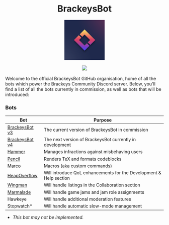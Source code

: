 <h1 align="center">BrackeysBot</h1>
<p align="center"><img src="icon.png" width="128"></p>
<p align="center"><a href="https://discord.gg/brackeys"><img src="https://discordapp.com/api/guilds/243005537342586880/widget.png?style=shield"></a></p>

Welcome to the official BrackeysBot GitHub organisation, home of all the bots which power the Brackeys Community Discord server.
Below, you'll find a list of all the bots currently in commission, as well as bots that will be introduced:

### Bots

| Bot                                                             | Purpose                                                            |
|-----------------------------------------------------------------|--------------------------------------------------------------------|
| [BrackeysBot v3](https://github.com/yiliansource/brackeys-bot/) | The current version of BrackeysBot in commission                   |
| [BrackeysBot v4](https://github.com/BrackeysBot/BrackeysBot)    | The next version of BrackeysBot currently in development           |
| [Hammer](https://github.com/BrackeysBot/Hammer)                 | Manages infractions against misbehaving users                      |
| [Pencil](https://github.com/BrackeysBot/Pencil)                 | Renders TeX and formats codeblocks                                 |
| [Marco](https://github.com/BrackeysBot/Marco)                   | Macros (aka custom commands)                                       |
| [HeapOverflow](https://github.com/BrackeysBot/HeapOverflow)     | Will introduce QoL enhancements for the Development & Help section |
| [Wingman](https://github.com/BrackeysBot/Wingman)               | Will handle listings in the Collaboration section                  |
| [Marmalade](https://github.com/BrackeysBot/Marmalade)           | Will handle game jams and jam role assignments                     |
| Hawkeye                                                         | Will handle additional moderation features                         |
| Stopwatch*                                                      | Will handle automatic slow-mode management                         |

* *This bot may not be implemented.*
